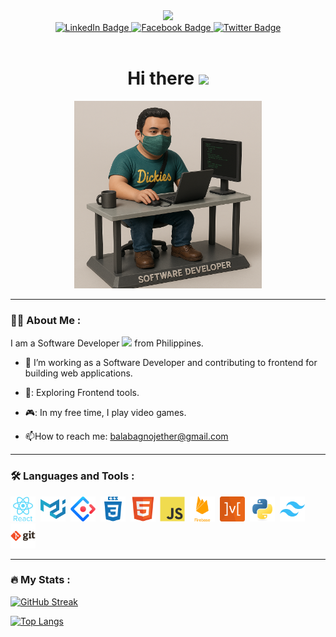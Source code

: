 <div id="header" align="center">
  <img src="https://media.giphy.com/media/v1.Y2lkPTc5MGI3NjExMmxrOGJla2h1eDMzbTZ6bnZ6ZGZldGIydXFpNm9sbng0d2tnYWljdyZlcD12MV9pbnRlcm5hbF9naWZfYnlfaWQmY3Q9Zw/YbXLZ6dymH758xSEbM/giphy.gif" width="100"/>
  <div id="badges">
  <a href="https://www.linkedin.com/in/jether-balabagno-421b42204/">
    <img src="https://img.shields.io/badge/LinkedIn-blue?style=for-the-badge&logo=linkedin&logoColor=white" alt="LinkedIn Badge"/>
  </a>
  <a href="https://www.facebook.com/jether.balabagno/">
    <img src="https://img.shields.io/badge/Facebook-blue?style=for-the-badge&logo=facebook&logoColor=white" alt="Facebook Badge"/>
  </a>
  <a href="https://updated-portfolio-steel.vercel.app/">
    <img src="https://img.shields.io/badge/Portfolio-blue?style=for-the-badge&logo=earth&logoColor=white" alt="Twitter Badge"/>
  </a>
</div>
  <img src="https://komarev.com/ghpvc/?username=jether360&style=flat-square&color=blue" alt=""/>
  <h1>
  Hi there
  <img src="https://media.giphy.com/media/hvRJCLFzcasrR4ia7z/giphy.gif" width="30px"/>
</h1>
</div>


<div align="center">
  <img src="profile.png" width="300"/>
</div>

<hr> 

### :man_technologist: About Me :
I am a Software Developer <img src="https://media.giphy.com/media/WUlplcMpOCEmTGBtBW/giphy.gif" width="30"> from Philippines.
- :telescope: I’m working as a Software Developer and contributing to frontend for building web applications.

- 🤯: Exploring Frontend tools.

- 🎮: In my free time, I play video games.

- :mailbox:How to reach me: balabagnojether@gmail.com

<div>
  <hr>
</div>

### :hammer_and_wrench: Languages and Tools :

<div>
  <img src="https://github.com/devicons/devicon/blob/master/icons/react/react-original-wordmark.svg" title="React" alt="React" width="40" height="40"/>&nbsp;
  <img src="https://github.com/devicons/devicon/blob/master/icons/materialui/materialui-original.svg" title="Material UI" alt="Material UI" width="40" height="40"/>&nbsp;
  <img src="https://github.com/devicons/devicon/blob/master/icons/antdesign/antdesign-original.svg" title="Ant Design" alt="Antd " width="40" height="40"/>&nbsp;
  <img src="https://github.com/devicons/devicon/blob/master/icons/css3/css3-plain-wordmark.svg"  title="CSS3" alt="CSS" width="40" height="40"/>&nbsp;
  <img src="https://github.com/devicons/devicon/blob/master/icons/html5/html5-original.svg" title="HTML5" alt="HTML" width="40" height="40"/>&nbsp;
  <img src="https://github.com/devicons/devicon/blob/master/icons/javascript/javascript-original.svg" title="JavaScript" alt="JavaScript" width="40" height="40"/>&nbsp;
  <img src="https://github.com/devicons/devicon/blob/master/icons/firebase/firebase-plain-wordmark.svg" title="Firebase" alt="Firebase" width="40" height="40"/>&nbsp;
  <img src="https://github.com/devicons/devicon/blob/master/icons/mobx/mobx-original.svg" title="Mobx"  alt="Mobx" width="40" height="40"/>&nbsp;
  <img src="https://github.com/devicons/devicon/blob/master/icons/python/python-original.svg" title="Python"  alt="Python" width="40" height="40"/>&nbsp;
  <img src="https://github.com/devicons/devicon/blob/master/icons/tailwindcss/tailwindcss-original.svg" title="Tailwind Css"  alt="Css" width="40" height="40"/>&nbsp;
  <img src="https://github.com/devicons/devicon/blob/master/icons/git/git-original-wordmark.svg" title="Git" **alt="Git" width="40" height="40"/>
</div>


  <hr>

### :fire: My Stats :
[![GitHub Streak](http://github-readme-streak-stats.herokuapp.com?user=jether360&theme=dark&background=000000)](https://git.io/streak-stats)

[![Top Langs](https://github-readme-stats.vercel.app/api/top-langs/?username=jether360&layout=compact&theme=vision-friendly-dark)](https://github.com/anuraghazra/github-readme-stats)
